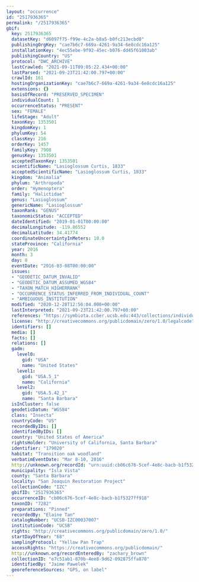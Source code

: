 ```yaml
---
layout: "occurrence"
id: "2517936365"
permalink: "/2517936365"
gbif:
  key: 2517936365
  datasetKey: "d6097f75-f99e-4c2a-b8a5-b0fc213ecbd0"
  publishingOrgKey: "cae7b6c7-669a-4261-9a34-6e8cdc16a125"
  installationKey: "4ec55ebe-9f92-45ec-b076-dd45f61003ab"
  publishingCountry: "US"
  protocol: "DWC_ARCHIVE"
  lastCrawled: "2021-09-11T09:05:22.434+00:00"
  lastParsed: "2021-09-23T21:42:00.797+00:00"
  crawlId: 161
  hostingOrganizationKey: "cae7b6c7-669a-4261-9a34-6e8cdc16a125"
  extensions: {}
  basisOfRecord: "PRESERVED_SPECIMEN"
  individualCount: 1
  occurrenceStatus: "PRESENT"
  sex: "FEMALE"
  lifeStage: "Adult"
  taxonKey: 1353501
  kingdomKey: 1
  phylumKey: 54
  classKey: 216
  orderKey: 1457
  familyKey: 7908
  genusKey: 1353501
  acceptedTaxonKey: 1353501
  scientificName: "Lasioglossum Curtis, 1833"
  acceptedScientificName: "Lasioglossum Curtis, 1833"
  kingdom: "Animalia"
  phylum: "Arthropoda"
  order: "Hymenoptera"
  family: "Halictidae"
  genus: "Lasioglossum"
  genericName: "Lasioglossum"
  taxonRank: "GENUS"
  taxonomicStatus: "ACCEPTED"
  dateIdentified: "2019-01-01T00:00:00"
  decimalLongitude: -119.86552
  decimalLatitude: 34.41774
  coordinateUncertaintyInMeters: 10.0
  stateProvince: "California"
  year: 2016
  month: 3
  day: 8
  eventDate: "2016-03-08T00:00:00"
  issues:
  - "GEODETIC_DATUM_INVALID"
  - "GEODETIC_DATUM_ASSUMED_WGS84"
  - "TAXON_MATCH_HIGHERRANK"
  - "OCCURRENCE_STATUS_INFERRED_FROM_INDIVIDUAL_COUNT"
  - "AMBIGUOUS_INSTITUTION"
  modified: "2020-12-28T12:56:04.000+00:00"
  lastInterpreted: "2021-09-23T21:42:00.797+00:00"
  references: "https://symbiota.ccber.ucsb.edu:443/collections/individual/index.php?occid=179020"
  license: "http://creativecommons.org/publicdomain/zero/1.0/legalcode"
  identifiers: []
  media: []
  facts: []
  relations: []
  gadm:
    level0:
      gid: "USA"
      name: "United States"
    level1:
      gid: "USA.5_1"
      name: "California"
    level2:
      gid: "USA.5.42_1"
      name: "Santa Barbara"
  isInCluster: false
  geodeticDatum: "WGS84"
  class: "Insecta"
  countryCode: "US"
  recordedByIDs: []
  identifiedByIDs: []
  country: "United States of America"
  rightsHolder: "University of California, Santa Barbara"
  identifier: "179020"
  habitat: "Transition oak woodland"
  verbatimEventDate: "Mar 8-10, 2016"
  http://unknown.org/recordId: "urn:uuid:cb06c676-5cef-4e8c-bacb-b1f5327ff918"
  municipality: "Isla Vista"
  county: "Santa Barbara"
  locality: "San Joaquin Restoration Project"
  collectionCode: "IZC"
  gbifID: "2517936365"
  occurrenceID: "cb06c676-5cef-4e8c-bacb-b1f5327ff918"
  taxonID: "7282"
  preparations: "Pinned"
  recordedBy: "Elaine Tan"
  catalogNumber: "UCSB-IZC00037007"
  institutionCode: "UCSB"
  rights: "http://creativecommons.org/publicdomain/zero/1.0/"
  startDayOfYear: "68"
  samplingProtocol: "Yellow Pan Trap"
  accessRights: "https://creativecommons.org/publicdomain/"
  http://unknown.org/recordEnteredBy: "zachary_brown"
  collectionID: "e7c51ab1-870b-4ee8-9d62-092875ffa870"
  identifiedBy: "Jaime Pawelek"
  georeferenceSources: "GPS, on label"
---
```

